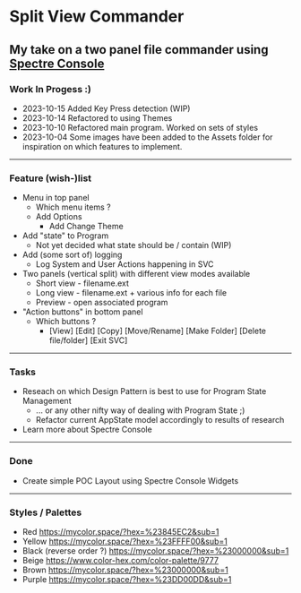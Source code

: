 ﻿# Split View Commander

## My take on a two panel file commander using [Spectre Console](https://spectreconsole.net/)

### Work In Progess :)

* 2023-10-15 Added Key Press detection (WIP)
* 2023-10-14 Refactored to using Themes
* 2023-10-10 Refactored main program. Worked on sets of styles
* 2023-10-04 Some images have been added to the Assets folder for inspiration on which features to implement.

---

### Feature (wish-)list

* Menu in top panel
	* Which menu items ?
    * Add Options
      * Add Change Theme
* Add "state" to Program
  * Not yet decided what state should be / contain (WIP)
* Add (some sort of) logging
  * Log System and User Actions happening in SVC
* Two panels (vertical split) with different view modes available
	* Short view - filename.ext
	* Long view - filename.ext + various info for each file
	* Preview - open associated program
* "Action buttons" in bottom panel
	* Which buttons ?
		* [View] [Edit] [Copy] [Move/Rename] [Make Folder] [Delete file/folder] [Exit SVC]

---

### Tasks

* Reseach on which Design Pattern is best to use for Program State Management
  * ... or any other nifty way of dealing with Program State ;)
  * Refactor current AppState model accordingly to results of research
* Learn more about Spectre Console

---

### Done
* Create simple POC Layout using Spectre Console Widgets

---

### Styles / Palettes

* Red https://mycolor.space/?hex=%23845EC2&sub=1
* Yellow https://mycolor.space/?hex=%23FFFF00&sub=1
* Black (reverse order ?) https://mycolor.space/?hex=%23000000&sub=1
* Beige https://www.color-hex.com/color-palette/9777
* Brown https://mycolor.space/?hex=%23000000&sub=1
* Purple https://mycolor.space/?hex=%23DD00DD&sub=1
